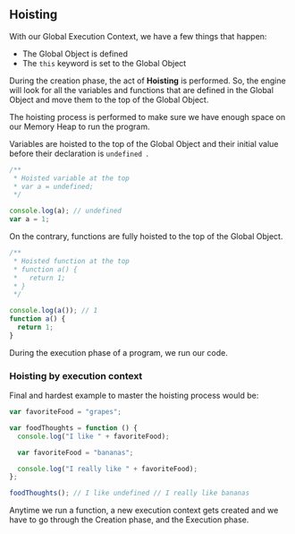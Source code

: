 ## Hoisting

With our Global Execution Context, we have a few things that happen:

- The Global Object is defined
- The `this` keyword is set to the Global Object

During the creation phase, the act of **Hoisting** is performed.
So, the engine will look for all the variables and functions that are defined in the Global Object and move them to the top of the Global Object.

The hoisting process is performed to make sure we have enough space on our Memory Heap to run the program.

Variables are hoisted to the top of the Global Object and their initial value before their declaration is `undefined `.

```javascript
/**
 * Hoisted variable at the top
 * var a = undefined;
 */

console.log(a); // undefined
var a = 1;
```

On the contrary, functions are fully hoisted to the top of the Global Object.

```javascript
/**
 * Hoisted function at the top
 * function a() {
 *   return 1;
 * }
 */

console.log(a()); // 1
function a() {
  return 1;
}
```

During the execution phase of a program, we run our code.

### Hoisting by execution context

Final and hardest example to master the hoisting process would be:

```javascript
var favoriteFood = "grapes";

var foodThoughts = function () {
  console.log("I like " + favoriteFood);

  var favoriteFood = "bananas";

  console.log("I really like " + favoriteFood);
};

foodThoughts(); // I like undefined // I really like bananas
```

Anytime we run a function, a new execution context gets created and we have to go through the Creation phase, and the Execution phase.
